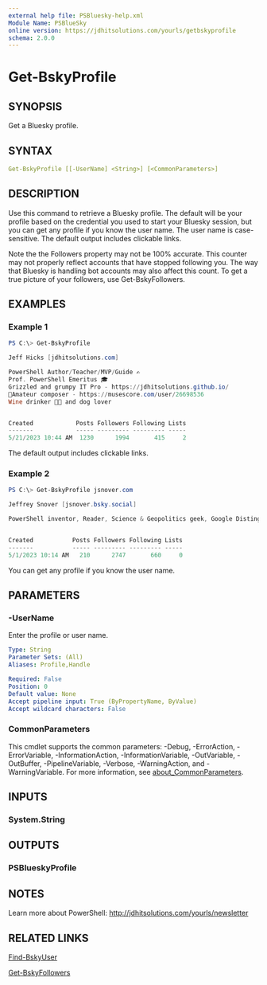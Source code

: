 ```yaml
---
external help file: PSBluesky-help.xml
Module Name: PSBlueSky
online version: https://jdhitsolutions.com/yourls/getbskyprofile
schema: 2.0.0
---
```


# Get-BskyProfile

## SYNOPSIS

Get a Bluesky profile.

## SYNTAX

```yaml
Get-BskyProfile [[-UserName] <String>] [<CommonParameters>]
```

## DESCRIPTION

Use this command to retrieve a Bluesky profile. The default will be your profile based on the credential you used to start your Bluesky session, but you can get any profile if you know the user name. The user name is case-sensitive. The default output includes clickable links.

Note the the Followers property may not be 100% accurate. This counter may not properly reflect accounts that have stopped following you. The way that Bluesky is handling bot accounts may also affect this count. To get a true picture of your followers, use Get-BskyFollowers.

## EXAMPLES

### Example 1

```powershell
PS C:\> Get-BskyProfile

Jeff Hicks [jdhitsolutions.com]

PowerShell Author/Teacher/MVP/Guide ✍️
Prof. PowerShell Emeritus 🎓
Grizzled and grumpy IT Pro - https://jdhitsolutions.github.io/
🎼Amateur composer - https://musescore.com/user/26698536
Wine drinker 🍷🐶 and dog lover


Created            Posts Followers Following Lists
-------            ----- --------- --------- -----
5/21/2023 10:44 AM  1230      1994       415     2
```

The default output includes clickable links.

### Example 2

```powershell
PS C:\> Get-BskyProfile jsnover.com

Jeffrey Snover [jsnover.bsky.social]

PowerShell inventor, Reader, Science & Geopolitics geek, Google Distinguished Engineer


Created           Posts Followers Following Lists
-------           ----- --------- --------- -----
5/1/2023 10:14 AM   210      2747       660     0
```

You can get any profile if you know the user name.

## PARAMETERS

### -UserName

Enter the profile or user name.

```yaml
Type: String
Parameter Sets: (All)
Aliases: Profile,Handle

Required: False
Position: 0
Default value: None
Accept pipeline input: True (ByPropertyName, ByValue)
Accept wildcard characters: False
```

### CommonParameters

This cmdlet supports the common parameters: -Debug, -ErrorAction, -ErrorVariable, -InformationAction, -InformationVariable, -OutVariable, -OutBuffer, -PipelineVariable, -Verbose, -WarningAction, and -WarningVariable. For more information, see [about_CommonParameters](http://go.microsoft.com/fwlink/?LinkID=113216).

## INPUTS

### System.String

## OUTPUTS

### PSBlueskyProfile

## NOTES

Learn more about PowerShell: http://jdhitsolutions.com/yourls/newsletter

## RELATED LINKS

[Find-BskyUser](Find-BskyUser.md)

[Get-BskyFollowers](Get-BskyFollowers.md)
